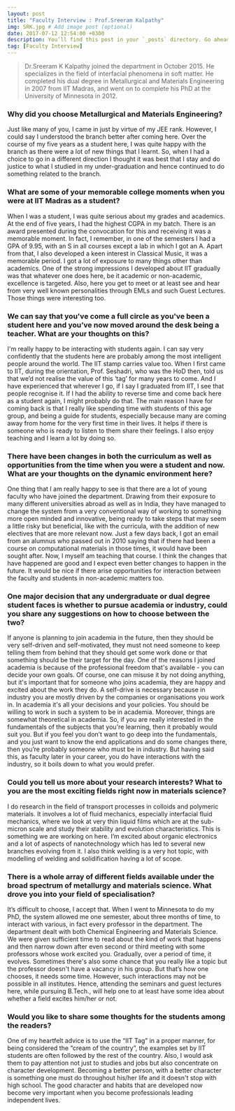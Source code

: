```yaml
---
layout: post
title: "Faculty Interview : Prof.Sreeram Kalpathy"
img: SRK.jpg # Add image post (optional)
date: 2017-07-12 12:54:00 +0300
description: You’ll find this post in your `_posts` directory. Go ahead and edit it and re-build the site to see your changes. # Add post description (optional)
tag: [Faculty Interview]	
---
```

> Dr.Sreeram K Kalpathy joined the department in October 2015. He specializes in the field of interfacial phenomena in soft matter. He completed his dual degree in Metallurgical and Materials Engineering in 2007 from IIT Madras, and went on to complete his PhD at the University of Minnesota in 2012.
 
### Why did you choose Metallurgical and Materials Engineering?
    
Just like many of you, I came in just by virtue of my JEE rank. However, I could say I understood the branch better after coming here. Over the course of my five years as a student here, I was quite happy with the branch as there were a lot of new things that I learnt. So, when I had a choice to go in a different direction I thought it was best that I stay and do justice to what I studied in my under-graduation and hence continued to do something related to the branch.

### What are some of your memorable college moments when you were at IIT Madras as a student?

When I was a student, I was quite serious about my grades and academics. At the end of five years, I had the highest CGPA in my batch. There is an award presented during the convocation for this and receiving it was a memorable moment. In fact, I remember, in one of the semesters I had a GPA of 9.95, with an S in all courses except a lab in which I got an A.
Apart from that, I also developed a keen interest in Classical Music, it was a memorable period. I got a lot of exposure to many things other than academics. One of the strong impressions I developed about IIT gradually was that whatever one does here, be it academic or non-academic, excellence is targeted.
Also, here you get to meet or at least see and hear from very well known personalities through EMLs and such Guest Lectures. Those things were interesting too.

### We can say that you've come a full circle as you've been a student here and you’ve now moved around the desk being a teacher. What are your thoughts on this?

I'm really happy to be interacting with students again. I can say very confidently that the students here are probably among the most intelligent people around the world. The IIT stamp carries value too. When I first came to IIT, during the orientation, Prof. Seshadri, who was the HoD then, told us that we’d not realise the value of this ‘tag’ for many years to come. And I have experienced that wherever I go, if I say I graduated from IIT, I see that people recognise it. If I had the ability to reverse time and come back here as a student again, I might probably do that.
The main reason I have for coming back is that I really like spending time with students of this age group, and being a guide for students, especially because many are coming away from home for the very first time in their lives. It helps if there is someone who is ready to listen to them share their feelings. I also enjoy teaching and I learn a lot by doing so.

### There have been changes in both the curriculum as well as opportunities from the time when you were a student and now. What are your thoughts on the dynamic environment here?

One thing that I am really happy to see is that there are a lot of young faculty who have joined the department. Drawing from their exposure to many different universities abroad as well as in India, they have managed to change the system from a very conventional way of working to something more open minded and innovative, being ready to take steps that may     seem a little risky but beneficial, like with the curricula, with the addition of new electives that are more relevant now. Just a few days back, I got an email from an alumnus who passed out in 2010 saying that if there had been a course on computational materials in those times, it would have been sought after. Now, I myself am teaching that course. I think the changes that have happened are good and I expect even better changes to happen in the future. It would be nice if there arise opportunities for interaction between the faculty and students in non-academic matters too.

### One major decision that any undergraduate or dual degree student faces is whether to pursue academia or industry, could you share any suggestions on how to choose between the two?

If anyone is planning to join academia in the future, then they should be very self-driven and self-motivated, they must not need someone to keep telling them from behind that they should get some work done or that something should be their target for the day. One of the reasons I joined academia is because of the professional freedom that's available - you can decide your own goals. Of course, one can misuse it by not doing anything, but it's important that for someone who joins academia, they are happy and excited about the work they do. A self-drive is necessary because in industry you are mostly driven by the companies or organisations you work in. In academia it's all your decisions and your policies. You should be willing to work in such a system to be in academia. Moreover, things are somewhat theoretical in academia. So, if you are really interested in the fundamentals of the subjects that you're learning, then it probably would suit you. But if you feel you don’t want to go deep into the fundamentals, and you just want to know the end applications and do some changes there, then you’re probably someone who must be in industry. But having said this, as faculty later in your career, you do have interactions with the industry, so it boils down to what you would prefer.

### Could you tell us more about your research interests? What to you are the most exciting fields right now in materials science?

I do research in the field of transport processes in colloids and polymeric materials. It involves a  lot of fluid mechanics, especially interfacial fluid mechanics, where we look at very thin liquid films which are at the sub-micron scale and study their stability and evolution characteristics. This is something we are working on here.
I’m excited about organic electronics and a lot of aspects of nanotechnology which has led to several new branches evolving from it. I also think welding is a very hot topic, with modelling of welding and solidification having a lot of scope.

### There is a whole array of different fields available under the broad spectrum of metallurgy and materials science. What drove you into your field of specialisation?

It’s difficult to choose, I accept that. When I went to Minnesota to do my PhD, the system allowed me one semester, about three months of time, to interact with various, in fact every professor in the department. The department dealt with both Chemical Engineering and Materials Science. We were given sufficient time to read about the kind of work that happens and then narrow down after even second or third meeting with some professors whose work excited you. Gradually, over a period of time, it evolves. Sometimes there's also some chance that you really like a topic but the professor doesn't have a vacancy in his group. But that’s how one chooses, it needs some time. However, such interactions may not be possible in all institutes. Hence, attending the seminars and guest lectures here, while pursuing B.Tech., will help one to at least have some idea about whether a field excites him/her or not.

### Would you like to share some thoughts for the students among the readers?

One of my heartfelt advice is to use the “IIT Tag” in a proper manner, for being considered the “cream of the country”, the examples set by IIT students are often followed by the rest of the country. Also, I would ask them to pay attention not just to studies and jobs but also concentrate on character development. Becoming a better person, with a better character is something one must do throughout his/her life and it doesn't stop with high school. The good character and habits that are developed now become very important when you become professionals leading independent lives.
